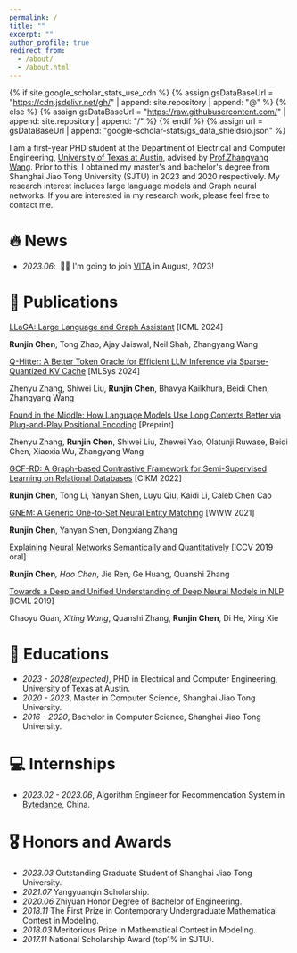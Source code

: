 ```yaml
---
permalink: /
title: ""
excerpt: ""
author_profile: true
redirect_from: 
  - /about/
  - /about.html
---
```


{% if site.google_scholar_stats_use_cdn %}
{% assign gsDataBaseUrl = "https://cdn.jsdelivr.net/gh/" | append: site.repository | append: "@" %}
{% else %}
{% assign gsDataBaseUrl = "https://raw.githubusercontent.com/" | append: site.repository | append: "/" %}
{% endif %}
{% assign url = gsDataBaseUrl | append: "google-scholar-stats/gs_data_shieldsio.json" %}

<span class='anchor' id='about-me'></span>

I am a first-year PHD student at the Department of Electrical and Computer Engineering, [University of Texas at Austin](https://www.utexas.edu), advised by [Prof.Zhangyang Wang](https://vita-group.github.io/group.html). Prior to this, I obtained my master's and bachelor's degree from Shanghai Jiao Tong University (SJTU) in 2023 and 2020 respectively. My research interest includes large language models and Graph neural networks. If you are interested in my research work, please feel free to contact me.


# 🔥 News

- *2023.06*: &nbsp;🎉🎉 I'm going to join [VITA](https://vita-group.github.io/group.html) in August, 2023!

# 📝 Publications 
<!-- <div class='paper-box'><div class='paper-box-image'><div><div class="badge">CVPR 2016</div><img src='images/500x300.png' alt="sym" width="100%"></div></div>
<div class='paper-box-text' markdown="1"> -->

[LLaGA: Large Language and Graph Assistant](https://arxiv.org/abs/2402.08170) [ICML 2024]

**Runjin Chen**, Tong Zhao, Ajay Jaiswal, Neil Shah, Zhangyang Wang

[Q-Hitter: A Better Token Oracle for Efficient LLM Inference via Sparse-Quantized KV Cache](https://chenrunjin.github.io/) [MLSys 2024]

Zhenyu Zhang, Shiwei Liu, **Runjin Chen**, Bhavya Kailkhura, Beidi Chen, Zhangyang Wang

[Found in the Middle: How Language Models Use Long Contexts Better via Plug-and-Play Positional Encoding](https://arxiv.org/pdf/2403.04797) [Preprint]

Zhenyu Zhang,  **Runjin Chen**,  Shiwei Liu,  Zhewei Yao, Olatunji Ruwase,  Beidi Chen,  Xiaoxia Wu, Zhangyang Wang

[GCF-RD: A Graph-based Contrastive Framework for Semi-Supervised Learning on Relational Databases](https://dl.acm.org/doi/abs/10.1145/3511808.3557331) [CIKM 2022]

**Runjin Chen**, Tong Li, Yanyan Shen, Luyu Qiu, Kaidi Li, Caleb Chen Cao


[GNEM: A Generic One-to-Set Neural Entity Matching](https://dl.acm.org/doi/abs/10.1145/3442381.3450119) [WWW 2021]

**Runjin Chen**, Yanyan Shen, Dongxiang Zhang


[Explaining Neural Networks Semantically and Quantitatively](https://openaccess.thecvf.com/content_ICCV_2019/html/Chen_Explaining_Neural_Networks_Semantically_and_Quantitatively_ICCV_2019_paper.html) [ICCV 2019 oral]

**Runjin Chen**<sup>*</sup>, Hao Chen<sup>*</sup>, Jie Ren, Ge Huang, Quanshi Zhang


[Towards a Deep and Unified Understanding of Deep Neural Models in NLP](http://proceedings.mlr.press/v97/guan19a.html) [ICML 2019]

Chaoyu Guan<sup>*</sup>, Xiting Wang<sup>*</sup>, Quanshi Zhang, **Runjin Chen**, Di He, Xing Xie


# 📖 Educations
- *2023 - 2028(expected)*, PHD in Electrical and Computer Engineering, University of Texas at Austin. 
- *2020 - 2023*, Master in Computer Science, Shanghai Jiao Tong University. 
- *2016 - 2020*, Bachelor in Computer Science, Shanghai Jiao Tong University. 


# 💻 Internships
- *2023.02 - 2023.06*, Algorithm Engineer for Recommendation System in [Bytedance](https://www.bytedance.com/en/), China.


# 🎖 Honors and Awards
- *2023.03*  Outstanding Graduate Student of Shanghai Jiao Tong University.
- *2021.07*  Yangyuanqin Scholarship.
- *2020.06*  Zhiyuan Honor Degree of Bachelor of Engineering.
- *2018.11*  The First Prize in Contemporary Undergraduate Mathematical Contest in Modeling.
- *2018.03*  Meritorious Prize in Mathematical Contest in Modeling.
- *2017.11*  National Scholarship Award (top1% in SJTU).